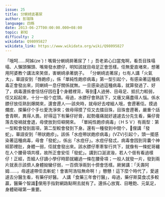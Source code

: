 ```yaml
---
issue: 25
title: 分蝲䗁滮著尿
author: 彭瑞珠
language: 四縣
date: 2013-06-27T00:00:00.000+08:00
topic: 新知
difficulty: 2
wikidata: Q98095827
wikidata_link: https://www.wikidata.org/wiki/Q98095827
---
```

「哦呵……阿姊(zeˋ)！嘴脣分蝲䗁屙著尿了！」吾老弟心臼當鬼啊，看吾目珠塌塌、人懶頭懶頭、嘴脣發水膘仔，明知該就目毋足正會恁樣。佢無愛直堵來，想著用阿婆教个講法來笑𠊎，害蝲䗁承著銃子。
「分蝲䗁滮著尿」乜有人講「火氣大」，華語安到「唇皰疹」，係「單純性皰疹病毒」第一型引起个，有感染著這種病毒正會發出來，同蝲䗁一息仔關係就無。一旦感染過這種病毒，就算發過了、好了，病毒還係會恬恬仔囥在𫣆个身體裡背，等到𫣆人過勞、目毋足、抵抗力較弱，佢又起起來，十分一般个症頭。毋過，水膘仔會熟該下，又癢又痛盡得人惱。係水膘仔放佢熟到爆開來，還會遰人──該央時，就毋好去唚細人哦，會遰著佢。摸過爛皮、搽藥仔个手乜愛洗淨來；做毋得摸了佢又去擂目珠，目珠會遰著，嚴重个話會青瞑，異得人畏。好得這下有藥仔好膏，起勢癢痛就好遽遽去分先生看，藥仔膏落去發禍就會退，毋使放到佢噼開來。
「單純性皰疹病毒」（ＨＳＶ）有兩型：第一型較會發到面項，第二型較會發到下身。還有一種發到中間个，𫣆俚講「發蛇」，華語安到「帶狀皰疹」。該係「水痘帶狀皰疹病毒」(VZV)引起个，頭一擺感染著這種病毒，毋會「發蛇」，係出「水痘仔」。水痘仔發忒，病毒會囥到背囊个神經節裡肚，身體一弱，佢就會發出來。該水膘仔牽牽揫行共下，就像有一條蛇哥纏在人个腰骨項共樣，故所正會安佢「發蛇」。講到口涎波潑，若人个𠊎有看過樣仔！正經，吾細人仔讀小學仔時節就纏過一條在腰骨項；一般人就發一片，發到兩片就表示該儕人身體拗蠻仔弱，一百儕淨兩到十儕會恁樣。厥舅講：「夭壽阿姆……，毋遽遽帶佢去斬蛇！會害阿浩牯無命啊！」戇戇！這下麼个時代了，愛遽遽去分醫生看，有藥仔好醫。
人講「食藥三年會行醫」，毋過，藥仔斯莫食忒多較贏，醫藥个智識𫣆俚用手指對網路點啊去就有了。還係心放寬、目睡飽、元氣足，身體砸磳第一重要。